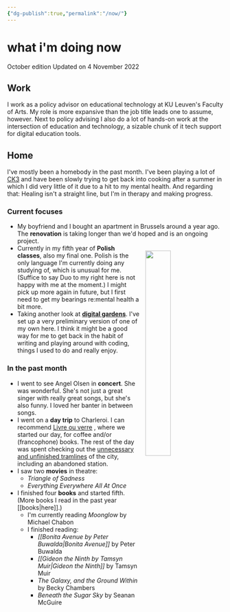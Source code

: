 ```yaml
---
{"dg-publish":true,"permalink":"/now/"}
---
```


# what i'm doing now
October edition
Updated on 4 November 2022

## Work
I work as a policy advisor on educational technology at KU Leuven's Faculty of Arts. My role is more expansive than the job title leads one to assume, however. Next to policy advising I also do a lot of hands-on work at the intersection of education and technology, a sizable chunk of it  tech support for digital education tools.

## Home
I've mostly been a homebody in the past month. I've been playing a lot of [CK3](https://en.wikipedia.org/wiki/Crusader_Kings_III) and have been slowly trying to get back into cooking after a summer in which I did very little of it due to a hit to my mental health. And regarding that: Healing isn't a straight line, but I'm in therapy and making progress.

### Current focuses
- My boyfriend and I bought an apartment in Brussels around a year ago. The **renovation** is taking longer than we'd hoped and is an ongoing project.
- <img src="https://evc60.pcloud.com/dpZNE5ffLZOyBkpjZ5bL7Z7ZMURWc7ZNVZZzN0ZZ21jqS6gY29FwsRaVtJbJmYdIn17y/duo_bw.jpg" width="35%" style="float: right; padding: 1em;"/>Currently in my fifth year of **Polish classes**, also my final one. Polish is the only language I'm currently doing any studying of, which is unusual for me. (Suffice to say Duo to my right here is not happy with me at the moment.) I might pick up more again in future, but I first need to get my bearings re:mental health a bit more.
- Taking another look at [**digital gardens**](https://cagrimmett.com/notes/2020/11/08/what-are-digital-gardens/). I've set up a very preliminary version of one of my own here. I think it might be a good way for me to get back in the habit of writing and playing around with coding, things I used to do and really enjoy.

### In the past month
- I went to see Angel Olsen in **concert**. She was wonderful. She's not just a great singer with really great songs, but she's also funny. I loved her banter in between songs.
- I went on a **day trip** to Charleroi. I can recommend [Livre ou verre](https://livreouverre.be/) , where we started our day, for coffee and/or (francophone) books. The rest of the day was spent checking out the [unnecessary and unfinished tramlines](https://en.wikipedia.org/wiki/Charleroi_Metro) of the city, including an abandoned station.
- I saw two **movies** in theatre:
	- *Triangle of Sadness*
	- *Everything Everywhere All At Once*
- I finished four **books** and started fifth. (More books I read in the past year [[books\|here]].)
	- I'm currently reading *Moonglow* by Michael Chabon
	- I finished reading:
		- *[[Bonita Avenue by Peter Buwalda\|Bonita Avenue]]* by Peter Buwalda
		- *[[Gideon the Ninth by Tamsyn Muir\|Gideon the Ninth]]* by Tamsyn Muir
		- *The Galaxy, and the Ground Within* by Becky Chambers
		- *Beneath the Sugar Sky* by Seanan McGuire